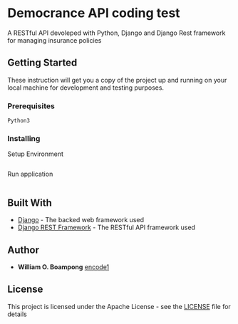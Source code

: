 # Democrance API coding test

A RESTful API devoleped with Python, Django and Django Rest framework for managing insurance policies

## Getting Started

These instruction will get you a copy of the project up and running on your local machine for development and testing purposes.

### Prerequisites


```
Python3
```

### Installing

Setup Environment

```

```

Run application

```

```

## Built With

* [Django](https://docs.djangoproject.com/en/3.0/) - The backed web framework used
* [Django REST Framework](https://www.django-rest-framework.org/tutorial/quickstart/) - The RESTful API framework used


## Author

* **William O. Boampong** [encode1](https://github.com/encode1)

## License

This project is licensed under the Apache License - see the [LICENSE](LICENSE) file for details
